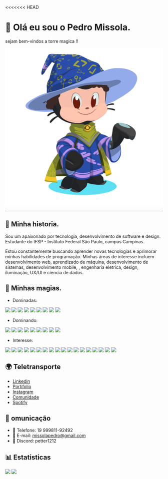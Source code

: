 <<<<<<< HEAD
# 🚪 Olá eu sou o Pedro Missola.

sejam bem-vindos a torre magica !!

![Octupus Mages](image/README/1693621427057.png)

---

## 📖 Minha historia.

Sou um apaixonado por tecnologia, desenvolvimento de software e design. Estudante do IFSP - Instituto Federal São Paulo, campus Campinas.

Estou constantemente buscando aprender novas tecnologias e aprimorar minhas habilidades de programação. Minhas áreas de interesse incluem desenvolvimento web, aprendizado de máquina, desenvolvimento de sistemas, desenvolvimento mobile, , engenharia eletrica, design, iluminação, UX/UI e ciencia de dados.

## 🌟 Minhas magias.

- Dominadas:

<div>
    <img width="48" src="https://cdn.jsdelivr.net/gh/devicons/devicon/icons/javascript/javascript-original.svg" />
    <img width="48" src="https://cdn.jsdelivr.net/gh/devicons/devicon/icons/markdown/markdown-original.svg" />
    <img width="48" src="https://cdn.jsdelivr.net/gh/devicons/devicon/icons/c/c-original.svg" />
    <img width="48" src="https://cdn.jsdelivr.net/gh/devicons/devicon/icons/git/git-original-wordmark.svg" />
    <img width="48" src="https://cdn.jsdelivr.net/gh/devicons/devicon/icons/bootstrap/bootstrap-original.svg">
    <img width="48" src="https://cdn.jsdelivr.net/gh/devicons/devicon/icons/figma/figma-original.svg" />
    <img width="48" src="https://cdn.jsdelivr.net/gh/devicons/devicon/icons/css3/css3-original-wordmark.svg" />
    <img width="48" src="https://cdn.jsdelivr.net/gh/devicons/devicon/icons/html5/html5-original-wordmark.svg" />
    <img width="48" src="https://cdn.jsdelivr.net/gh/devicons/devicon/icons/java/java-original-wordmark.svg" />
</div>

- Dominando:

<div>
    <img width="48" src="https://cdn.jsdelivr.net/gh/devicons/devicon/icons/python/python-original.svg" />
    <img width="48" src="https://cdn.jsdelivr.net/gh/devicons/devicon/icons/react/react-original.svg" />
    <img width="48" src="https://cdn.jsdelivr.net/gh/devicons/devicon/icons/typescript/typescript-original.svg" />
    <img width="48" src="https://cdn.jsdelivr.net/gh/devicons/devicon/icons/firebase/firebase-plain.svg" />
    <img width="48" src="https://cdn.jsdelivr.net/gh/devicons/devicon/icons/docker/docker-original-wordmark.svg" />
    <img width="48" src="https://cdn.jsdelivr.net/gh/devicons/devicon/icons/npm/npm-original-wordmark.svg" />
    <img width="48" src="https://cdn.jsdelivr.net/gh/devicons/devicon/icons/mysql/mysql-original-wordmark.svg" />
    <img width="48" src="https://cdn.jsdelivr.net/gh/devicons/devicon/icons/nodejs/nodejs-original.svg" />
    <img width="48" src="https://cdn.jsdelivr.net/gh/devicons/devicon/icons/github/github-original.svg" />
</div>

- Interesse:

<div>
    <img width="48" src="https://cdn.jsdelivr.net/gh/devicons/devicon/icons/angularjs/angularjs-original.svg" />
    <img width="48" src="https://cdn.jsdelivr.net/gh/devicons/devicon/icons/nextjs/nextjs-original.svg" />
    <img width="48" src="https://cdn.jsdelivr.net/gh/devicons/devicon/icons/nestjs/nestjs-plain.svg" />
    <img width="48" src="https://cdn.jsdelivr.net/gh/devicons/devicon/icons/kubernetes/kubernetes-plain-wordmark.svg" />
    <img width="48" src="https://cdn.jsdelivr.net/gh/devicons/devicon/icons/tailwindcss/tailwindcss-original-wordmark.svg" />
    <img width="48" src="https://cdn.jsdelivr.net/gh/devicons/devicon/icons/flutter/flutter-original.svg" />
    <img width="48" src="https://cdn.jsdelivr.net/gh/devicons/devicon/icons/swift/swift-original.svg" />
    <img width="48" src="https://cdn.jsdelivr.net/gh/devicons/devicon/icons/kotlin/kotlin-original.svg" />
    <img width="48" src="https://cdn.jsdelivr.net/gh/devicons/devicon/icons/ruby/ruby-original-wordmark.svg" />
    <img width="48" src="https://cdn.jsdelivr.net/gh/devicons/devicon/icons/vuejs/vuejs-original-wordmark.svg" />
    <img width="48" src="https://cdn.jsdelivr.net/gh/devicons/devicon/icons/azure/azure-original-wordmark.svg" />
    <img width="48" src="https://cdn.jsdelivr.net/gh/devicons/devicon/icons/bash/bash-original.svg" />
    <img width="48" src="https://cdn.jsdelivr.net/gh/devicons/devicon/icons/digitalocean/digitalocean-original-wordmark.svg" />
    <img width="48" src="https://cdn.jsdelivr.net/gh/devicons/devicon/icons/go/go-original-wordmark.svg" />
    <img width="48" src="https://cdn.jsdelivr.net/gh/devicons/devicon/icons/jquery/jquery-original-wordmark.svg" />
    <img width="48" src="https://cdn.jsdelivr.net/gh/devicons/devicon/icons/lua/lua-original-wordmark.svg" />
    <img width="48" src="https://cdn.jsdelivr.net/gh/devicons/devicon/icons/less/less-plain-wordmark.svg" />
    <img width="48" src="https://cdn.jsdelivr.net/gh/devicons/devicon/icons/sass/sass-original.svg" />
</div>

## 🌍 Teletransporte

- [Linkedin](https://www.linkedin.com/in/seu-linkedin)
- [Portifolio](#)
- [Instagram](https://www.instagram.com/missolapedro/)
- [Comunidade](https://discord.gg/qFuDHHdBD2)
- [Spotify](https://open.spotify.com/user/lf1ckxgaqohrzulfzn8akwk3i?si=d9af86c71d9841ee)

## 🔗 omunicação

- 📱 Telefone: 19 999811-92492
- 📧 E-mail: missolapedro@gmail.com
- 💬 Discord: petter1212

## 📊 Estatisticas

<div>
    <a href="https://github.com/MissolaPedro"></a>
    <img loading="lazy" height=""
        src="https://github-readme-stats.vercel.app/api?username=MissolaPedro&show_icons=true&border_radius=12px&title_color=F9F9FA&custom_title=Status&card_width=200px&text_bold=true&ring_color=0D55C3&icon_color=0D55C3&border_color=0D55C3&bg_color=DEG,161616,000000&text_color=919399)](https://github.com/MissolaPedro" />
    <img loading="lazy" height=""
        src="https://github-readme-stats.vercel.app/api/top-langs/?username=MissolaPedro&layout=compact&custom_title=Linguagens&card_width=400px&langs_count=10&border_color=0D55C3&bg_color=DEG,161616,000000&text_color=919399&border_radius=12px&title_color=F9F9FA)](https://github.com/MissolaPedro" />
</div>

